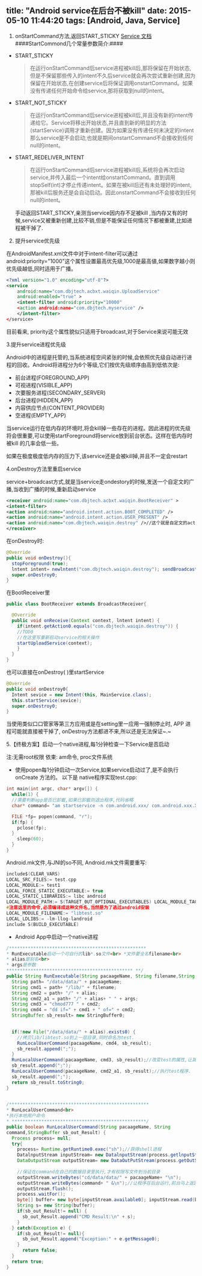 title: "Android service在后台不被kill"
date: 2015-05-10 11:44:20
tags: [Android, Java, Service]
---

1. onStartCommand方法,返回START_STICKY
[Service 文档](http://developer.android.com/intl/zh-cn/reference/android/app/Service.html)
####StartCommond几个常量参数简介:####
- START_STICKY
    >在运行onStartCommand后service进程被kill后,那将保留在开始状态,但是不保留那些传入的intent不久后service就会再次尝试重新创建,因为保留在开始状态,在创建service后将保证调用onstartCommand。如果没有传递任何开始命令给service,那将获取到null的intent。
- START_NOT_STICKY
    >在运行onStartCommand后service进程被kill后,并且没有新的intent传递给它。Service将移出开始状态,并且直到新的明显的方法(startService)调用才重新创建。因为如果没有传递任何未决定的intent那么service是不会启动,也就是期间onstartCommand不会接收到任何null的intent。
- START_REDELIVER_INTENT
    >在运行onStartCommand后service进程被kill后,系统将会再次启动service,并传入最后一个intent给onstartCommand。直到调用stopSelf(int)才停止传递intent。如果在被kill后还有未处理好的intent,那被kill后服务还是会自动启动。因此onstartCommand不会接收到任何null的intent。

    手动返回START_STICKY,亲测当service因内存不足被kill ,当内存又有的时候,service又被重新创建,比较不销,但是不能保证任何情况下都被重建,比如进程被干掉了.
 
2. 提升service优先级

在AndroidManifest.xml文件中对于intent-filter可以通过android:priority="1000"这个属性设置最高优先级,1000是最高値,如果数字越小则优先级越低,同时适用于广播。 

```xml
<?xml version="1.0" encoding="utf-8"?>
<service 
    android:name="com.dbjtech.acbxt.waiqin.UploadService"
    android:enabled="true" >
    <intent-filter android:priority="10000"
    <action android:name="com.dbjtech.myservice" /> 
    </intent-filter>
</service>
```

目前看来, priority这个属性貌似只适用于broadcast,对于Service来说可能无效
 
 
3.提升service进程优先级

 Android中的进程是托管的,当系统进程空间紧张的时候,会依照优先级自动进行进程的回收。Android将进程分为6个等级,它们按优先级顺序由高到低依次是:
+ 前台进程(FOREGROUND_APP)
+ 可视进程(VISIBLE_APP)
+ 次要服务进程(SECONDARY_SERVER)
+ 后台进程(HIDDEN_APP)
+ 内容供应节点(CONTENT_PROVIDER)
+ 空进程(EMPTY_APP)
 
当service运行在低内存的环境时,将会kill掉一些存在的进程。因此进程的优先级将会很重要,可以使用startForeground将service放到前台状态。这样在低内存时被kill 的几率会低一些。

如果在极度极度低内存的压力下,该service还是会被kill掉,并且不一定会restart
 
4.onDestroy方法里重启service
 
service+broadcast方式,就是当service走ondestory的时候,发送一个自定文的广播,当收到广播的时候,重新启动service

```xml
<receiver android:name="com.dbjtech.acbxt.waiqin.BootReceiver" >
<intent-filter>
<action android:name="android.intent.action.B00T_COMPLETED" />
<action android:name="android.intent.action.USER_PRESENT" />
<action android:name="com.dbjtech.waiqin.destroy" />//这个就是自定文的action </intent-filter>
</receiver>
```
 
在onDestroy时:

```Java
@Override
public void onDestroy(){
  stopForeground(true);
  lntent intent= newlntent("com.dbjtech.waiqin.destroy"); sendBroadcast(intent);
  super.onDestroy0;
}
```

在BootReceiver里


```Java
public class BootReceiver extends BroadcastReceiver{

  @Override
  public void onReceive(Context context, lntent intent) {
    if(intent.getAction0.equals("com.dbjtech.waiqin.destroy")) {
    //TOD0
    //在这里写重新启动service的相关操作
    startUploadService(context);
    }
  }
}
```

也可以直接在onDestroy( )里startService

```java
@Override
public void onDestroy0{
  Intent sevice = new Intent(this, MainService.class); 
  this.startService(sevice);
  super.onDestroy0; 
}
```

当使用类似口口管家等第三方应用或是在setting里一应用一强制停止时, APP 进程可能就直接被干掉了, onDestroy方法都进不来,所以还是无法保证~.~


5.【终极方案】启动一个native进程,每1分钟检查一下Service是否启动
  
注:无需root权限
依束: am命令, proc文件系统
 
 
- 使用popen每1分钟启动一次Service,如果service启动过了,是不会执行onCreate 方法的。
以下是 native程序实现test.cpp:

```c
int main(int argc, char* argv[]) {
  while(1) {
  //需要判断app是否已卸載,如果已卸載则退出程序,代码省略
  char* command= "am startservice -n com.android.xxx/ com.android.xxx.XXXService-u 0"；

  FILE *fp= popen(command, "r");
  if(fp) {
    pclose(fp);
  }
    sleep(60);
  }
}
```

Android.mk文件,与JNl的so不同, Android.mk文件需要重写:

```c
include$(CLEAR_VARS)
LOCAL_SRC_FILES:= test.cpp
LOCAL_MODULE:= test1
LOCAL_FORCE_STATIC_EXECUTABLE:= true
LOCAL_STATIC_LIBRARIES:= libc android
LOCAL_MODULE_PATH:= S(TARGET_0UT_0PTIONAL_EXECUTABLES) LOCAL_MODULE_TAGS:= debug
#注意这里的命令,必须编译成这种文件名,当然是为了逃过android安装
LOCAL_MODULE_FILENAME:= "libtest.so"
LOCAL_LDLIBS:= -lm-llog-landroid
include S(BUILD_EXECUTABLE)
```

- Android App中启动一个native进程

```java
/***************************************************
* RunExecutable启动一个可自行的lib*.so文件<br> *文件要全名filename<br>
* alias是别名<br>
* args是参数
*********************************************** **/
public String RunExecutable(String pacaageName, String filename,String alias, String args) {
  String path= "/data/data/" + pacaageName;
  String cmd1 = path+ "/lib/" + filename;
  String cmd2 = path+ "/" + alias;
  String cmd2_a1 = path+ "/" + alias+ " " + args;
  String cmd3 = "chmod777 " + cmd2;
  String cmd4 = "dd if=" + cmd1 + " of=" + cmd2;
  StringBuffer sb_result= new StringBuffer0;

 
  if(!new File("/data/data/" + alias).exists0) {
    //拷贝lib/libtest.so到上一层目录,同时命名为test.
    RunLocalUserCommand(pacaageName, cmd4, sb_result);
    sb_result.append(";");
  }
  RunLocalUserCommand(pacaageName, cmd3, sb_result);//改变test的属性,让其变为可执行
  sb_result.append(";");
  RunLocalUserCommand(pacaageName, cmd2_a1, sb_result);//执行test程序.
  sb_result.append(";");
  return sb_result.toString0;
}

 
/****************************************************
* RunLocalUserCommand<br>
*执行本地用户命令
* **************************************************/
public boolean RunLocalUserCommand(String pacaageName, String
command,StringBuffer sb_out_Result) {
  Process process= null;
  try{
    process= Runtime.getRuntime0.exec("sh");//获得shell进程
    DatalnputStream inputStream= new DatalnputStream(process.getlnputStream());
    DataOutputStream outputStream= new DataOutPutStream(process.getOutStream());
    
    //保证在command在自己的数据目录里执行,才有权限写文件到当前目录
    outputStream.writeBytes("cd/data/data/" + pacaageName+ "\n");
    outputStream.writeBytes(command+ " &\n");//让程序在后台运行,前台马上返回outputStream.writeBytes("exit\n");
    outputStream.flush();
    process.waitFor();
    byte[] buffer= new byte[inputStream.available0]; inputStream.read(buffer);
    String s= new String(buffer);
    if(sb_out_Result!= null) {
      sb_out_Result.append("CMD Result:\n" + s);
    } 
  } catch(Exception e) {
    if(sb_out_Result!= null){
      sb_out_Result.append("Exception:" + e.getMessage0); 
    }
      return false;
  }
  return true;
}
```